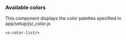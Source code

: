 ### Available colors
This component displays the color palettes specified in app/setup/js/_color.js
```
<s-color-list/>
```
